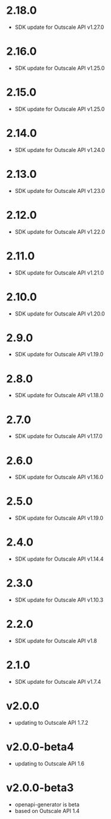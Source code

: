 # 2.18.0

 - SDK update for Outscale API v1.27.0

# 2.16.0

 - SDK update for Outscale API v1.25.0

# 2.15.0

 - SDK update for Outscale API v1.25.0

# 2.14.0

 - SDK update for Outscale API v1.24.0

# 2.13.0

 - SDK update for Outscale API v1.23.0

# 2.12.0

 - SDK update for Outscale API v1.22.0

# 2.11.0

 - SDK update for Outscale API v1.21.0

# 2.10.0

 - SDK update for Outscale API v1.20.0

# 2.9.0

 - SDK update for Outscale API v1.19.0

# 2.8.0

 - SDK update for Outscale API v1.18.0

# 2.7.0

 - SDK update for Outscale API v1.17.0

# 2.6.0

- SDK update for Outscale API v1.16.0

# 2.5.0

 - SDK update for Outscale API v1.19.0

# 2.4.0

- SDK update for Outscale API v1.14.4

# 2.3.0

 - SDK update for Outscale API v1.10.3

# 2.2.0

 - SDK update for Outscale API v1.8

# 2.1.0

 - SDK update for Outscale API v1.7.4

# v2.0.0

- updating to Outscale API 1.7.2

# v2.0.0-beta4

- updating to Outscale API 1.6

# v2.0.0-beta3

- openapi-generator is beta
- based on Outscale API 1.4
